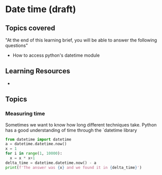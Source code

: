 # Date time (draft)

## Topics covered

"At the end of this learning brief, you will be able to answer the following questions"

* How to access python's datetime module


## Learning Resources

* 

## Topics

### Measuring time

Sometimes we want to know how long different techniques take. Python has a good understanding of time through the `datetime library

```python
from datetime import datetime 
a = datetime.datetime.now()
x = 1
for i in range(1, 10000):
  x = x * x+1
delta_time = datetime.datetime.now() - a
print(f'The answer was {x} and we found it in {delta_time}')
```